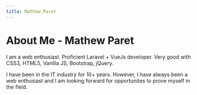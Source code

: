 ```yaml
---
title: Mathew Paret
---
```


# About Me - Mathew Paret

I am a web enthusiast. Proficient Laravel + VueJs developer. Very good with CSS3, HTML5, Vanilla JS, Bootstrap, jQuery. 

I have been in the IT industry for 10+ years. However, I have always been a web enthusiast and I am looking forward for opportunites to prove myself in the field.
